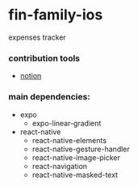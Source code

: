 # fin-family-ios
expenses tracker

### contribution tools
- [notion](https://www.notion.so/puppycat/project-5c7e21e33f1c4916adb8d59ae92563ac)

### main dependencies:
- expo
  - expo-linear-gradient
- react-native
  - react-native-elements
  - react-native-gesture-handler
  - react-native-image-picker
  - react-navigation
  - react-native-masked-text
